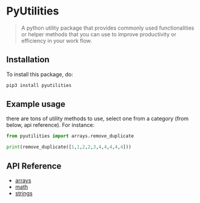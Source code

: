 # PyUtilities

> A python utility package that provides commonly used functionalities or helper methods that you can use to improve productivity or efficiency in your work flow.

## Installation

To install this package, do:

```bash
pip3 install pyutilities
```

## Example usage

there are tons of utility methods to use, select one from a category (from below, api reference). For instance:

```python
from pyutilities import arrays.remove_duplicate

print(remove_duplicate([1,1,2,2,3,4,4,4,4,4]))
```

## API Reference

- [arrays](./pyutilities/arrays/README.md)
- [math](./pyutilities/math/README.md)
- [strings](./pyutilities/strings/README.md)
